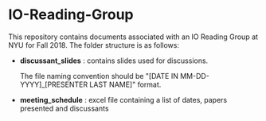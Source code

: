 # IO-Reading-Group

This repository contains documents associated with an IO Reading Group at NYU for Fall 2018. The folder structure is as follows:

* **discussant_slides** : contains slides used for discussions. 

    The file naming convention should be "[DATE IN MM-DD-YYYY]_[PRESENTER LAST NAME]" format.
* **meeting_schedule** : excel file containing a list of dates, papers presented and discussants
